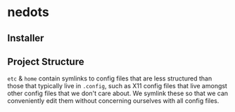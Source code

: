 # nedots

## Installer



## Project Structure

`etc` & `home` contain symlinks to config files that are less structured than
those that typically live in `.config`, such as X11 config files that live
amongst other config files that we don't care about. We symlink these so that we
can conveniently edit them without concerning ourselves with all config files.
